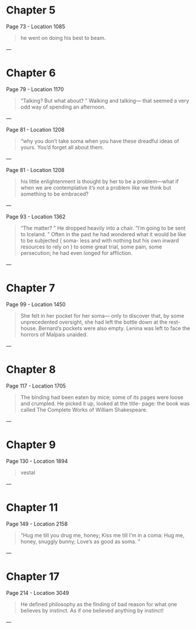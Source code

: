 # Chapter 5
Page 73 - Location 1085

> he went on doing his best to beam.

—

# Chapter 6
Page 79 - Location 1170

> “Talking? But what about? ” Walking and talking— that seemed a very odd way of spending an afternoon.

—

Page 81 - Location 1208

> “why you don’t take soma when you have these dreadful ideas of yours. You’d forget all about them.

—

Page 81 - Location 1208

> his little enlightenment is thought by her to be a problem—what if when we are contemplative it’s not a problem like we think but something to be embraced?

—

Page 93 - Location 1362

> “The matter? ” He dropped heavily into a chair. “I’m going to be sent to Iceland. ” Often in the past he had wondered what it would be like to be subjected ( soma- less and with nothing but his own inward resources to rely on ) to some great trial, some pain, some persecution; he had even longed for affliction.

—

# Chapter 7
Page 99 - Location 1450

> She felt in her pocket for her soma— only to discover that, by some unprecedented oversight, she had left the bottle down at the rest- house. Bernard’s pockets were also empty. Lenina was left to face the horrors of Malpais unaided.

—

# Chapter 8
Page 117 - Location 1705

> The binding had been eaten by mice; some of its pages were loose and crumpled. He picked it up, looked at the title- page: the book was called The Complete Works of William Shakespeare.

—

# Chapter 9
Page 130 - Location 1894

> vestal

—

# Chapter 11
Page 149 - Location 2158

> “Hug me till you drug me, honey; Kiss me till I’m in a coma: Hug me, honey, snuggly bunny; Love’s as good as soma. ”

—

# Chapter 17
Page 214 - Location 3049

> He defined philosophy as the finding of bad reason for what one believes by instinct. As if one believed anything by instinct!

—

